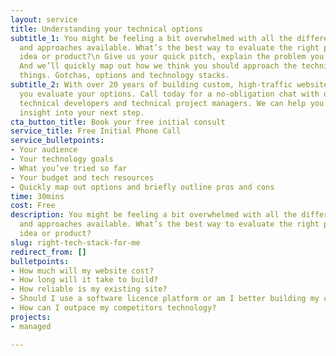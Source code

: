 ```yaml
---
layout: service
title: Understanding your technical options
subtitle_1: You might be feeling a bit overwhelmed with all the different technologies
  and approaches available. What’s the best way to evaluate the right path for your
  idea or product?\n Give us your quick pitch, explain the problem you’re solving.
  And we’ll quickly map out how we think you should approach the technical side of
  things. Gotchas, options and technology stacks.
subtitle_2: With over 20 years of building custom, high-traffic websites we can help
  you evaluate your options. Call today for a no-obligation chat with one of our experienced
  technical developers and technical project managers. We can help you quickly gain
  insight into your next step.
cta_button_title: Book your free initial consult
service_title: Free Initial Phone Call
service_bulletpoints:
- Your audience
- Your technology goals
- What you’ve tried so far
- Your budget and tech resources
- Quickly map out options and briefly outline pros and cons
time: 30mins
cost: Free
description: You might be feeling a bit overwhelmed with all the different technologies
  and approaches available. What’s the best way to evaluate the right path for your
  idea or product?
slug: right-tech-stack-for-me
redirect_from: []
bulletpoints:
- How much will my website cost?
- How long will it take to build?
- How reliable is my existing site?
- Should I use a software licence platform or am I better building my own custom website?
- How can I outpace my competitors technology?
projects:
- managed

---
```


